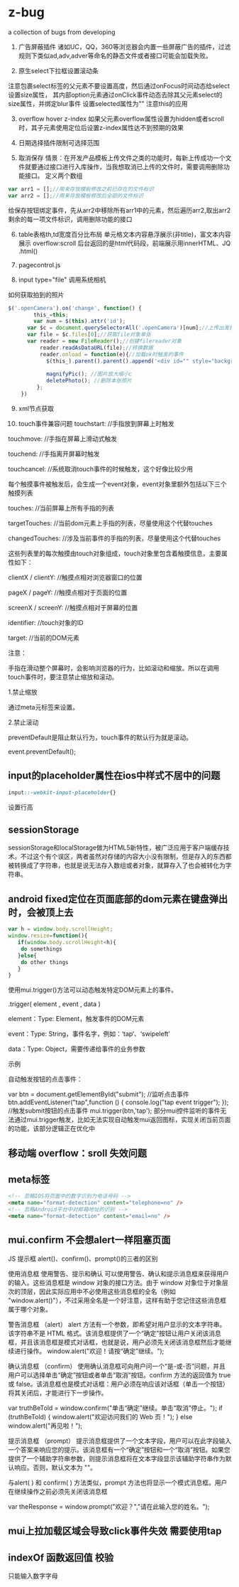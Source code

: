 # z-bug
a collection of bugs from developing

1. 广告屏蔽插件
诸如UC，QQ，360等浏览器会内置一些屏蔽广告的插件，过滤规则下类似ad,adv,adver等命名的静态文件或者接口可能会加载失败。

2. 原生select下拉框设置滚动条

注意包裹select标签的父元素不要设置高度，然后通过onFocus时间动态给select设置size属性，
其内部option元素通过onClick事件动态去除其父元素select的size属性，并绑定blur事件
设置selected属性为""
注意this的应用

3. overflow hover z-index
如果父元素overflow属性设置为hidden或者scroll时，其子元素使用定位后设置z-index属性达不到预期的效果

4. 日期选择插件限制可选择范围

5. 取消保存
情景：在开发产品模板上传文件之类的功能时，每新上传成功一个文件就要通过接口进行入库操作，当我想取消已上传的文件时，需要调用删除功能接口。
定义两个数组
```js
var arr1 = [];//用来存放模板修改之前已存在的文件标识
var arr2 = [];//用来存放模板修改后全部的文件标识
```
给保存按钮绑定事件，先从arr2中移除所有arr1中的元素，然后遍历arr2,取出arr2剩余的每一项文件标识，调用删除功能的接口

6. table表格th,td宽度百分比布局
单元格文本内容悬浮展示(非title)，富文本内容展示 overflow:scroll
后台返回的是html代码段，前端展示用innerHTML、JQ .html()

7. pagecontrol.js

8. input type="file" 调用系统相机

如何获取拍到的照片
```js
$('.openCamera').on('change', function() {
		this_=this;
		var num = $(this).attr('id');
      var $c = document.querySelectorAll('.openCamera')[num];//上传出发按钮
      var file = $c.files[0];//获取file对象单张
      var reader = new FileReader();//创建filereader对象
          reader.readAsDataURL(file);//转换数据
          reader.onload = function(e){//加载ok时触发的事件
          	$(this_).parent().parent().append('<div id="" style="background: url('+e.target.result+') center center ;background-size:cover;" class="subset photo" data-PicUrl="'+e.target.result+'"><img src="../../img/delete.png" class="delete_pic"/></div>');
          	
          	magnifyPic(); //图片放大缩小c
			deletePhoto(); //删除本张照片
    	 };
	})
```

9. xml节点获取

10. touch事件兼容问题
touchstart:     //手指放到屏幕上时触发

touchmove:      //手指在屏幕上滑动式触发

touchend:    //手指离开屏幕时触发

touchcancel:     //系统取消touch事件的时候触发，这个好像比较少用

 

每个触摸事件被触发后，会生成一个event对象，event对象里额外包括以下三个触摸列表

touches:     //当前屏幕上所有手指的列表

targetTouches:      //当前dom元素上手指的列表，尽量使用这个代替touches

changedTouches:     //涉及当前事件的手指的列表，尽量使用这个代替touches

这些列表里的每次触摸由touch对象组成，touch对象里包含着触摸信息，主要属性如下：

clientX / clientY:      //触摸点相对浏览器窗口的位置

pageX / pageY:       //触摸点相对于页面的位置

screenX  /  screenY:    //触摸点相对于屏幕的位置

identifier:        //touch对象的ID

target:       //当前的DOM元素

 

注意：

手指在滑动整个屏幕时，会影响浏览器的行为，比如滚动和缩放。所以在调用touch事件时，要注意禁止缩放和滚动。

1.禁止缩放

通过meta元标签来设置。

<meta name="viewport" content="target-densitydpi=320,width=640,user-scalable=no">

2.禁止滚动

preventDefault是阻止默认行为，touch事件的默认行为就是滚动。

event.preventDefault();

## input的placeholder属性在ios中样式不居中的问题
```css
input::-webkit-input-placeholder{}
```
设置行高



## sessionStorage
sessionStorage和localStorage做为HTML5新特性，被广泛应用于客户端缓存技术。不过这个有个误区，两者虽然对存储的内容大小没有限制，但是存入的东西都被转换成了字符串，也就是说无法存入数组或者对象，就算存入了也会被转化为字符串。

## android fixed定位在页面底部的dom元素在键盘弹出时，会被顶上去
```js
var h = window.body.scrollHeight;
window.resize=function(){
   if(window.body.scrollHeight<h){
   	do somethings
   }else{
   	do other things
   }
}
```

使用mui.trigger()方法可以动态触发特定DOM元素上的事件。

.trigger( element , event , data )

element：Type: Element，触发事件的DOM元素

event：Type: String，事件名字，例如：‘tap‘、‘swipeleft‘

data：Type: Object，需要传递给事件的业务参数

示例

自动触发按钮的点击事件：

var btn = document.getElementById("submit");
//监听点击事件
btn.addEventListener("tap",function () {
  console.log("tap event trigger");
});
//触发submit按钮的点击事件
mui.trigger(btn,'tap');
  部分mui控件监听的事件无法通过mui.trigger触发，比如无法实现自动触发mui返回图标，实现关闭当前页面的功能，该部分逻辑正在优化中 
  
  
 ## 移动端 overflow：sroll 失效问题 
 
 
 ## meta标签
 ```html
<!-- 忽略IOS将页面中的数字识别为电话号码 -->
<meta name="format-detection" content="telephone=no" />
<!-- 忽略Android平台中对邮箱地址的识别 -->
<meta name="format-detection" content="email=no" />
```

## mui.confirm 不会想alert一样阻塞页面

 JS 提示框 alert()、confirm()、prompt()的三者的区别

使用消息框 使用警告、提示和确认 
可以使用警告、确认和提示消息框来获得用户的输入。这些消息框是 window 对象的接口方法。由于 window 对象位于对象层次的顶层，因此实际应用中不必使用这些消息框的全名（例如 "window.alert()"），不过采用全名是一个好注意，这样有助于您记住这些消息框属于哪个对象。 

警告消息框 （alert）
alert 方法有一个参数，即希望对用户显示的文本字符串。该字符串不是 HTML 格式。该消息框提供了一个“确定”按钮让用户关闭该消息框，并且该消息框是模式对话框，也就是说，用户必须先关闭该消息框然后才能继续进行操作。 
window.alert("欢迎！请按“确定”继续。"); 


确认消息框 （confirm）
使用确认消息框可向用户问一个“是-或-否”问题，并且用户可以选择单击“确定”按钮或者单击“取消”按钮。confirm 方法的返回值为 true 或 false。该消息框也是模式对话框：用户必须在响应该对话框（单击一个按钮）将其关闭后，才能进行下一步操作。 

var truthBeTold = window.confirm("单击“确定”继续。单击“取消”停止。"); 
if (truthBeTold) { 
window.alert("欢迎访问我们的 Web 页！"); 
} else window.alert("再见啦！"); 


提示消息框 （prompt）
提示消息框提供了一个文本字段，用户可以在此字段输入一个答案来响应您的提示。该消息框有一个“确定”按钮和一个“取消”按钮。如果您提供了一个辅助字符串参数，则提示消息框将在文本字段显示该辅助字符串作为默认响应。否则，默认文本为 "<undefined>"。 

与alert( ) 和 confirm( ) 方法类似，prompt 方法也将显示一个模式消息框。用户在继续操作之前必须先关闭该消息框 

var theResponse = window.prompt("欢迎？","请在此输入您的姓名。");

## mui上拉加载区域会导致click事件失效 需要使用tap


## indexOf  函数返回值  校验 
只能输入数字字母



